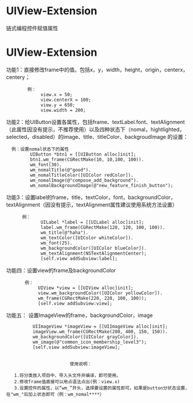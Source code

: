# UIView-Extension
链式编程控件赋值属性
# UIView-Extension
功能1：直接修改frame中的值。包括x，y，width，height，origin，centerx，centery；

            例：
                 view.x = 50;
                 view.centerX = 100;
                 view.y = 650;
                 view.width = 200;

功能2：给UIButton设置各属性，包括frame、textLabel.font、textAlignment（此属性因没有提示，不推荐使用）以及四种状态下（nomal，hightlighted，selected，disabled）的image、title、titleColor、backgroudImage 的设置：

      例：设置nomal状态下的属性
             UIButton *btn1 = [[UIButton alloc]init];
             btn1.wm_frame(CGRectMake(10, 10,100, 100)).
             wm_font(30).
             wm_nomalTitle(@"good").
             wm_nomalTitleColor([UIColor redColor]).
             wm_nomalImage(@"compose_add_background").
             wm_nomalBackgroundImage(@"new_feature_finish_button");

功能3：设置label的frame，title，textColor，font，backgroundColor，textAlignment（因没有提示，textAlignment属性建议使用系统方法设置）

          例：
                 UILabel *label = [[UILabel alloc]init];
                 label.wm_frame(CGRectMake(120, 120, 100, 100)).
                 wm_title(@"haha").
                 wm_textColor([UIColor whiteColor]).
                 wm_font(25).
                 wm_backgroundColor([UIColor blueColor]).
                 wm_textAlignment(NSTextAlignmentCenter);
                 [self.view addSubview:label];

 功能四：设置view的frame及backgroundColor

           例：
                UIView *view = [[UIView alloc]init];
                view.wm_backgroundColor([UIColor yellowColor]).
                wm_frame(CGRectMake(220, 220, 100, 100));
                [self.view addSubview:view];

功能五： 设置ImageView的frame，backgroundColor，image

              UIImageView *imageView = [[UIImageView alloc]init];
              imageView.wm_frame(CGRectMake(200, 400, 150, 150)).
              wm_backgroundColor([UIColor grayColor]).
              wm_image(@"common_icon_membership_level3");
              [self.view addSubview:imageView];


                            使用说明：

       1.将分类放入项目中、导入头文件并编译，即可使用。
       2.修改frame值直接可以用点语法点出(例：view.x)
       3.设置控件的属性，以“wm_”开头，选择要设置的属性即可。如果是button分状态设置，在"wm_"后加上状态即可（例：wm_nomal****）
      


